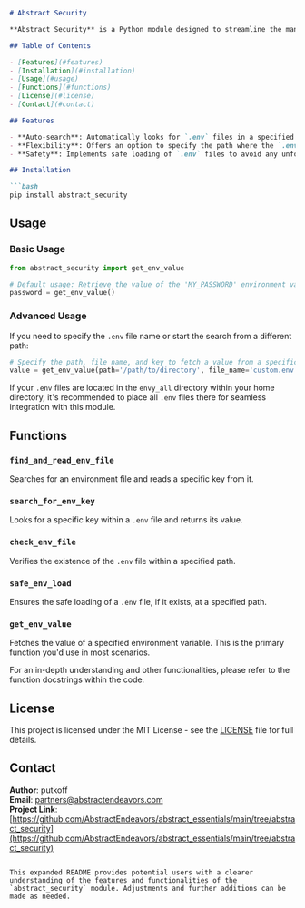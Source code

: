 ```markdown
# Abstract Security

**Abstract Security** is a Python module designed to streamline the management and access of environment variables stored in `.env` files. Its key feature is its ability to search multiple directories for these files, ensuring you always fetch the right environment variables with minimal hassle.

## Table of Contents

- [Features](#features)
- [Installation](#installation)
- [Usage](#usage)
- [Functions](#functions)
- [License](#license)
- [Contact](#contact)

## Features

- **Auto-search**: Automatically looks for `.env` files in a specified directory, the directory from which the function is called, the home directory, and lastly, within a folder named `envy_all`.
- **Flexibility**: Offers an option to specify the path where the `.env` file resides.
- **Safety**: Implements safe loading of `.env` files to avoid any unforeseen errors.

## Installation

```bash
pip install abstract_security
```

## Usage

### Basic Usage

```python
from abstract_security import get_env_value

# Default usage: Retrieve the value of the 'MY_PASSWORD' environment variable from the .env file
password = get_env_value()
```

### Advanced Usage

If you need to specify the `.env` file name or start the search from a different path:

```python
# Specify the path, file name, and key to fetch a value from a specific .env file
value = get_env_value(path='/path/to/directory', file_name='custom.env', key='CUSTOM_KEY')
```

If your `.env` files are located in the `envy_all` directory within your home directory, it's recommended to place all `.env` files there for seamless integration with this module.

## Functions

### `find_and_read_env_file`

Searches for an environment file and reads a specific key from it.

### `search_for_env_key`

Looks for a specific key within a `.env` file and returns its value.

### `check_env_file`

Verifies the existence of the `.env` file within a specified path.

### `safe_env_load`

Ensures the safe loading of a `.env` file, if it exists, at a specified path.

### `get_env_value`

Fetches the value of a specified environment variable. This is the primary function you'd use in most scenarios.

For an in-depth understanding and other functionalities, please refer to the function docstrings within the code.

## License

This project is licensed under the MIT License - see the [LICENSE](LICENSE) file for full details.

## Contact

**Author**: putkoff  
**Email**: partners@abstractendeavors.com  
**Project Link**: [https://github.com/AbstractEndeavors/abstract_essentials/main/tree/abstract_security](https://github.com/AbstractEndeavors/abstract_essentials/main/tree/abstract_security)
```

This expanded README provides potential users with a clearer understanding of the features and functionalities of the `abstract_security` module. Adjustments and further additions can be made as needed.
